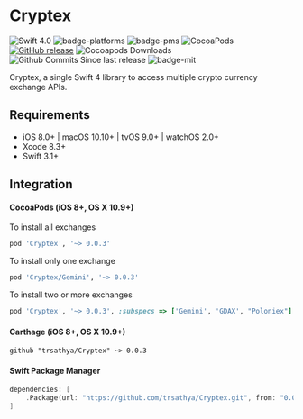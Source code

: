 # Cryptex

![Swift 4.0](https://img.shields.io/badge/Swift-4.0-brightgreen.svg) ![badge-platforms] ![badge-pms] ![CocoaPods](https://img.shields.io/cocoapods/v/Cryptex.svg) [![GitHub release](https://img.shields.io/github/release/trsathya/Cryptex.svg)](https://github.com/trsathya/Cryptex/releases) ![Cocoapods Downloads](	https://img.shields.io/cocoapods/dt/Cryptex.svg) ![Github Commits Since last release](https://img.shields.io/github/commits-since/trsathya/Cryptex/latest.svg) ![badge-mit]

Cryptex, a single Swift 4 library to access multiple crypto currency exchange APIs.

## Requirements

- iOS 8.0+ | macOS 10.10+ | tvOS 9.0+ | watchOS 2.0+ 
- Xcode 8.3+
- Swift 3.1+

## Integration

#### CocoaPods (iOS 8+, OS X 10.9+)

To install all exchanges
```ruby
pod 'Cryptex', '~> 0.0.3'
```

To install only one exchange
```ruby
pod 'Cryptex/Gemini', '~> 0.0.3'
```

To install two or more exchanges
```ruby
pod 'Cryptex', '~> 0.0.3', :subspecs => ['Gemini', 'GDAX', "Poloniex"]
```

#### Carthage (iOS 8+, OS X 10.9+)

```
github "trsathya/Cryptex" ~> 0.0.3
```

#### Swift Package Manager

```swift
dependencies: [
    .Package(url: "https://github.com/trsathya/Cryptex.git", from: "0.0.3"),
]
```

[badge-pms]: https://img.shields.io/badge/supports-CocoaPods%20%7C%20Carthage%20%7C%20SwiftPM-green.svg
[badge-platforms]: https://img.shields.io/badge/platforms-macOS%20%7C%20iOS%20%7C%20watchOS%20%7C%20tvOS%20%7C%20Linux-lightgrey.svg
[badge-mit]: https://img.shields.io/badge/license-MIT-blue.svg
